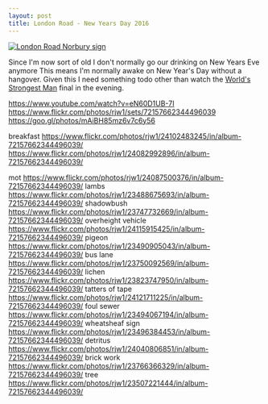 ```yaml
---
layout: post
title: London Road - New Years Day 2016
---
```

[![London Road Norbury sign](https://farm6.staticflickr.com/5649/23476470434_89c6de6b42_z_d.jpg "London Road Norbury sign")](https://flic.kr/p/BLx3KC)

Since I'm now sort of old I don't normally go our drinking on New Years Eve anymore
This means I'm normally awake on New Year's Day without a hangover. Given this I need something todo other than watch the [World's Strongest Man](http://www.theworldsstrongestman.com/) final in the evening.


https://www.youtube.com/watch?v=eN60D1UB-7I
https://www.flickr.com/photos/rjw1/sets/72157662344496039
https://goo.gl/photos/mAiBH85mz6v7c6y56

breakfast https://www.flickr.com/photos/rjw1/24102483245/in/album-72157662344496039/ https://www.flickr.com/photos/rjw1/24082992896/in/album-72157662344496039/

mot https://www.flickr.com/photos/rjw1/24087500376/in/album-72157662344496039/
lambs https://www.flickr.com/photos/rjw1/23488675693/in/album-72157662344496039/
shadowbush https://www.flickr.com/photos/rjw1/23747732669/in/album-72157662344496039/
overheight vehicle https://www.flickr.com/photos/rjw1/24115915425/in/album-72157662344496039/
pigeon https://www.flickr.com/photos/rjw1/23490905043/in/album-72157662344496039/
bus lane https://www.flickr.com/photos/rjw1/23750092569/in/album-72157662344496039/
lichen https://www.flickr.com/photos/rjw1/23823747950/in/album-72157662344496039/
tatters of tape https://www.flickr.com/photos/rjw1/24121711225/in/album-72157662344496039/
foul sewer https://www.flickr.com/photos/rjw1/23494067194/in/album-72157662344496039/
wheatsheaf sign  https://www.flickr.com/photos/rjw1/23496384453/in/album-72157662344496039/
detritus https://www.flickr.com/photos/rjw1/24040806851/in/album-72157662344496039/
brick work https://www.flickr.com/photos/rjw1/23766366329/in/album-72157662344496039/
tree https://www.flickr.com/photos/rjw1/23507221444/in/album-72157662344496039/
